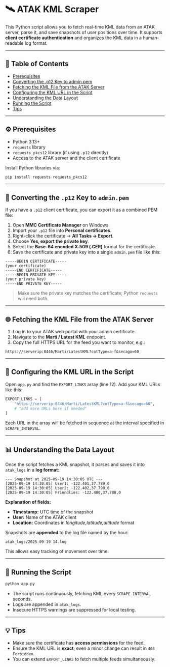 # 🛰️ ATAK KML Scraper

This Python script allows you to fetch real-time KML data from an ATAK server, parse it, and save snapshots of user positions over time. It supports **client certificate authentication** and organizes the KML data in a human-readable log format.

---

## 📄 Table of Contents

<ul>
  <li><a href="#prerequisites">Prerequisites</a></li>
  <li><a href="#converting-p12-to-pem">Converting the .p12 Key to admin.pem</a></li>
  <li><a href="#fetching-the-kml-file">Fetching the KML File from the ATAK Server</a></li>
  <li><a href="#configuring-exportlinks">Configuring the KML URL in the Script</a></li>
  <li><a href="#data-layout">Understanding the Data Layout</a></li>
  <li><a href="#running-the-script">Running the Script</a></li>
  <li><a href="#tips">Tips</a></li>
</ul>

---

## <a name="prerequisites"></a>⚙️ Prerequisites

* Python 3.13+
* `requests` library
* `requests_pkcs12` library (if using `.p12` directly)
* Access to the ATAK server and the client certificate

Install Python libraries via:

```bash
pip install requests requests_pkcs12
```

---

## <a name="converting-p12-to-pem"></a>🔑 Converting the `.p12` Key to `admin.pem`

If you have a `.p12` client certificate, you can export it as a combined PEM file:

1. Open **MMC Certificate Manager** on Windows.
2. Import your `.p12` file into **Personal certificates**.
3. Right-click the certificate → **All Tasks → Export**.
4. Choose **Yes, export the private key**.
5. Select the **Base-64 encoded X.509 (.CER)** format for the certificate.
6. Save the certificate and private key into a single `admin.pem` file like this:

```text
-----BEGIN CERTIFICATE-----
(your certificate)
-----END CERTIFICATE-----
-----BEGIN PRIVATE KEY-----
(your private key)
-----END PRIVATE KEY-----
```

> Make sure the private key matches the certificate; Python `requests` will need both.

---

## <a name="fetching-the-kml-file"></a>🌐 Fetching the KML File from the ATAK Server

1. Log in to your ATAK web portal with your admin certificate.
2. Navigate to the **Marti / Latest KML** endpoint.
3. Copy the full HTTPS URL for the feed you want to monitor, e.g.:

```text
https://serverip:8446/Marti/LatestKML?cotType=a-f&secago=60
```

---

## <a name="configuring-exportlinks"></a>📝 Configuring the KML URL in the Script

Open `app.py` and find the `EXPORT_LINKS` array (line 12). Add your KML URLs like this:

```python
EXPORT_LINKS = [
    "https://serverip:8446/Marti/LatestKML?cotType=a-f&secago=60",
    # "add more URLs here if needed"
]
```

Each URL in the array will be fetched in sequence at the interval specified in `SCRAPE_INTERVAL`.

---

## <a name="data-layout"></a>📊 Understanding the Data Layout

Once the script fetches a KML snapshot, it parses and saves it into `atak_logs` in a **log format**:

```text
--- Snapshot at 2025-09-19 14:30:05 UTC ---
[2025-09-19 14:30:05] User1: -122.401,37.789,0
[2025-09-19 14:30:05] User2: -122.402,37.790,0
[2025-09-19 14:30:05] Friendlies: -122.400,37.788,0
```

**Explanation of fields:**

<ul>
  <li><b>Timestamp:</b> UTC time of the snapshot</li>
  <li><b>User:</b> Name of the ATAK client</li>
  <li><b>Location:</b> Coordinates in <i>longitude,latitude,altitude</i> format</li>
</ul>

Snapshots are **appended** to the log file named by the hour:

```text
atak_logs/2025-09-19 14.log
```

This allows easy tracking of movement over time.

---

## <a name="running-the-script"></a>🚀 Running the Script

```bash
python app.py
```

* The script runs continuously, fetching KML every `SCRAPE_INTERVAL` seconds.
* Logs are appended in `atak_logs`.
* Insecure HTTPS warnings are suppressed for local testing.

---

## <a name="tips"></a>💡 Tips

* Make sure the certificate has **access permissions** for the feed.
* Ensure the KML URL is **exact**; even a minor change can result in `403 Forbidden`.
* You can extend `EXPORT_LINKS` to fetch multiple feeds simultaneously.

